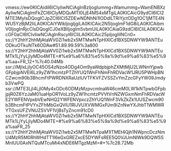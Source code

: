 vmess://ew0KICAidiI6ICIyIiwNCiAgInBzIjogIummg+Wamummg+WamENBXzAyIiwNCiAgImFkZCI6ICIyMDQuMTI0LjE4MS4xMTgiLA0KICAicG9ydCI6ICI2MTE3MyIsDQogICJpZCI6ICI5ZDEwNDNhNi1lODdlLTRiYjctODg1OC1jMTE4NWU5YzBjM2IiLA0KICAiYWlkIjogIjgiLA0KICAic2N5IjogImF1dG8iLA0KICAibmV0IjogInRjcCIsDQogICJ0eXBlIjogIm5vbmUiLA0KICAiaG9zdCI6ICIiLA0KICAicGF0aCI6ICIvIiwNCiAgInRscyI6ICIiLA0KICAic25pIjogIiINCn0=
ss://Y2hhY2hhMjAtaWV0Zi1wb2x5MTMwNTpHIXlCd1BXSDNWYW9ANTEuODkuOTkuNTk6ODAw#51.89.99.59%3a800
ss://Y2hhY2hhMjAtaWV0Zi1wb2x5MTMwNTpHIXlCd1BXSDNWYW9ANTEuMTk1LjYyLjIyMDo4MTE=#%e9%a6%83%e5%9a%9d%e9%a6%83%e5%9a%aa+FR_12+%7c40.04Mb
ssr://MjIxLjIyOC45OS4zNzo4ODg4Om9yaWdpbjphZXMtMjU2LWNmYjpwbGFpbjpNVEl6Lz9yZW1hcmtzPTZhYUQ1WnFhNmFhRDVacW1JRU5PWHpBNCZwcm90b3BhcmFtPWRDNXRaUzlUVTFKVFZVSSZvYmZzcGFyYW09Jmdyb3VwPQ
ssr://MTE3LjI4LjI0My4xODc6ODMzMzpvcmlnaW46cmM0LW1kNTpwbGFpbjpjR0Z6YzJaM01uaHpOR1VoLz9yZW1hcmtzPVVtVnNZWGxmNmFhRDVacWE2YWFENVpxbVEwNHQ2YWFENVpxczZhYUQ1WnF3VkZkZk1UUSZwcm90b3BhcmFtPVYxZFhMbGxQVlU1RlJVUXVWMGxPJm9iZnNwYXJhbT1WMWRYTGxsUFZVNUZSVVF1VjBsTyZncm91cD0
ss://Y2hhY2hhMjAtaWV0Zi1wb2x5MTMwNTpHIXlCd1BXSDNWYW9ANTEuMTk1LjYyLjIyMDo4MTE=#%e9%a6%83%e5%9a%9d%e9%a6%83%e5%9a%aaFR_25
ss://Y2hhY2hhMjAtaWV0Zi1wb2x5MTMwNTpaM1lTMEt4Qjh1NWpncDczNmU4MzR5M0RhWHdTT1l6eGxGREZxcE5DYWFsREE5Q0VJUmNlWk9DQW5SMnlUU0AxNTQuMTcuMi4xNDE6MTgzMzM=#+%7c28.72Mb

